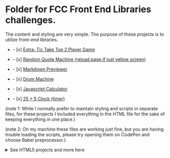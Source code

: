 # Folder for FCC Front End Libraries challenges.
<div>
<p>The content and styling are very simple. The purpose of these projects is to utilize front-end libraries.</p>

</div>
<ul><li>- [x]  <a href="https://saltyhobo.github.io/freecodecamp/front-end-lib/tic-tac-toe.html">Extra: Tic Take Toe 2 Player Game</a></li></ul>
<ul><li>- [x]  <a href="https://saltyhobo.github.io/freecodecamp/front-end-lib/random-quote-machine.html">Random Quote Machine (reload page if just yellow screen)</a></li></ul>
<ul><li>- [x] <a href="https://saltyhobo.github.io/freecodecamp/front-end-lib/markdown-previewer.html">Markdown Previewer</a></li></ul>
<ul><li>- [x] <a href="https://saltyHobo.github.io/freecodecamp/front-end-lib/drum-machine.html">Drum Machine</a></li></ul>
<ul><li>- [x] <a href="https://SaltyHobo.github.io/freecodecamp/front-end-lib/javascript-calculator.html">Javascript Calculator</a></li></ul>
<ul><li>- [x] <a href="https://SaltyHobo.github.io/freecodecamp/front-end-lib/twentyfive-plus-five-clock.html">25 + 5 Clock (timer)</a></li></ul>




<p>(note 1: While I normally prefer to maintain styling and scripts in separate files, for these projects I included everything in the HTML file for the sake of keeping everything in one place.)</p>
<p>(note 2: On my machine these files are working just fine, but you are having trouble loading the scripts, please try opening them on CodePen and choose Babel preprocessor.)</p>


<p>
<details>
<summary>See HTML5 projects and more here</summary>
  <a href="https://github.com/SaltyHobo/SaltyHobo.github.io">SaltyHobo's Homepage</a>
</details>
  </p>
